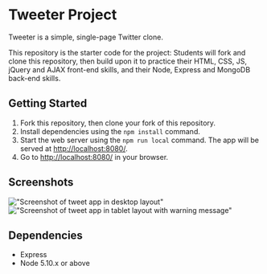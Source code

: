 # Tweeter Project

Tweeter is a simple, single-page Twitter clone.

This repository is the starter code for the project: Students will fork and clone this repository, then build upon it to practice their HTML, CSS, JS, jQuery and AJAX front-end skills, and their Node, Express and MongoDB back-end skills.

## Getting Started

1. Fork this repository, then clone your fork of this repository.
2. Install dependencies using the `npm install` command.
3. Start the web server using the `npm run local` command. The app will be served at <http://localhost:8080/>.
4. Go to <http://localhost:8080/> in your browser.

## Screenshots

!["Screenshot of tweet app in desktop layout"]("https://github.com/jmgtheworld/tweeter/blob/master/docs/desktop-layout.png?raw=true")
!["Screenshot of tweet app in tablet layout with warning message"]("https://github.com/jmgtheworld/tweeter/blob/master/docs/tablet-layout.png?raw=true")

## Dependencies

- Express
- Node 5.10.x or above
